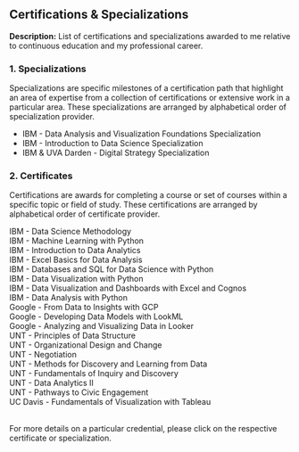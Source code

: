 ## Certifications & Specializations

**Description:** List of certifications and specializations awarded to me relative to continuous education and my professional career.

### 1. Specializations

Specializations are specific milestones of a certification path that highlight an area of expertise from a collection of certifications or extensive work in a particular area. These specializations are arranged by alphabetical order of specialization provider. 

- IBM - Data Analysis and Visualization Foundations Specialization
- IBM - Introduction to Data Science Specialization
- IBM & UVA Darden - Digital Strategy Specialization

### 2. Certificates

Certifications are awards for completing a course or set of courses within a specific topic or field of study. These certifications are arranged by alphabetical order of certificate provider.

IBM  - Data Science Methodology <br>
IBM  - Machine Learning with Python <br>
IBM  - Introduction to Data Analytics <br>
IBM  - Excel Basics for Data Analysis <br>
IBM  - Databases and SQL for Data Science with Python <br>
IBM  - Data Visualization with Python <br>
IBM  - Data Visualization  and Dashboards with Excel and Cognos <br>
IBM  - Data Analysis with Python <br>
Google - From Data to Insights with GCP <br>
Google - Developing Data Models with LookML <br>
Google - Analyzing and Visualizing Data in Looker <br>
UNT - Principles of Data Structure <br>
UNT - Organizational Design and Change <br>
UNT - Negotiation <br>
UNT - Methods for Discovery and Learning from Data <br>
UNT - Fundamentals of Inquiry and Discovery <br>
UNT - Data Analytics II <br>
UNT - Pathways to Civic Engagement <br>
UC Davis - Fundamentals of Visualization with Tableau <br> <br>

For more details on a particular credential, please click on the respective certificate or specialization.
